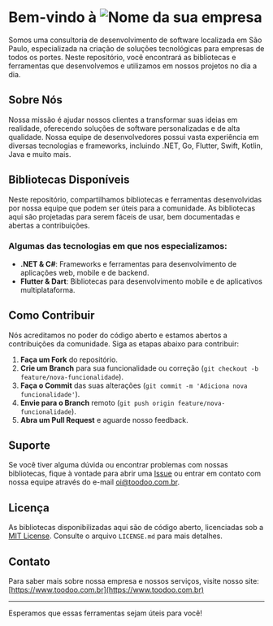 # Bem-vindo à ![Nome da sua empresa]([https://www.suaempresa.com/imagem.png](https://toodoo.com.br/wp-content/uploads/2021/11/logo-negro-toodoo.png))

Somos uma consultoria de desenvolvimento de software localizada em São Paulo, especializada na criação de soluções tecnológicas para empresas de todos os portes. Neste repositório, você encontrará as bibliotecas e ferramentas que desenvolvemos e utilizamos em nossos projetos no dia a dia.

## Sobre Nós

Nossa missão é ajudar nossos clientes a transformar suas ideias em realidade, oferecendo soluções de software personalizadas e de alta qualidade. Nossa equipe de desenvolvedores possui vasta experiência em diversas tecnologias e frameworks, incluindo .NET, Go, Flutter, Swift, Kotlin, Java e muito mais.

## Bibliotecas Disponíveis

Neste repositório, compartilhamos bibliotecas e ferramentas desenvolvidas por nossa equipe que podem ser úteis para a comunidade. As bibliotecas aqui são projetadas para serem fáceis de usar, bem documentadas e abertas a contribuições.

### Algumas das tecnologias em que nos especializamos:
- **.NET & C#**: Frameworks e ferramentas para desenvolvimento de aplicações web, mobile e de backend.
- **Flutter & Dart**: Bibliotecas para desenvolvimento mobile e de aplicativos multiplataforma.

## Como Contribuir

Nós acreditamos no poder do código aberto e estamos abertos a contribuições da comunidade. Siga as etapas abaixo para contribuir:

1. **Faça um Fork** do repositório.
2. **Crie um Branch** para sua funcionalidade ou correção (`git checkout -b feature/nova-funcionalidade`).
3. **Faça o Commit** das suas alterações (`git commit -m 'Adiciona nova funcionalidade'`).
4. **Envie para o Branch** remoto (`git push origin feature/nova-funcionalidade`).
5. **Abra um Pull Request** e aguarde nosso feedback.

## Suporte

Se você tiver alguma dúvida ou encontrar problemas com nossas bibliotecas, fique à vontade para abrir uma [Issue](https://github.com/toodoobr/) ou entrar em contato com nossa equipe através do e-mail [oi@toodoo.com.br](mailto:oi@toodoo.com.br).

## Licença

As bibliotecas disponibilizadas aqui são de código aberto, licenciadas sob a [MIT License](https://opensource.org/licenses/MIT). Consulte o arquivo `LICENSE.md` para mais detalhes.

## Contato

Para saber mais sobre nossa empresa e nossos serviços, visite nosso site: [https://www.toodoo.com.br](https://www.toodoo.com.br)

---

Esperamos que essas ferramentas sejam úteis para você!
